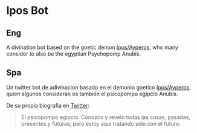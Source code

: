 # Ipos Bot

## Eng
A divination bot based on the goetic demon [Ipos/Ayperos](https://blackwitchcoven.com/demonology/demons-to-worship/ipos/), who many consider to also be the egyptian Psychopomp Anubis.


## Spa
Un twitter bot de adivinacion basado en el demonio goetico [Ipos/Ayperos](https://blackwitchcoven.com/demonology/demons-to-worship/ipos/), quien algunos consideran es también el psicopompo egipcio Anubis.

De su propia biografia en [Twitter](https://twitter.com/IposBot):
>El psicopompo egipcio.
>Conozco y revelo todas las cosas, pasadas, presentes y futuras; pero estoy aquí tratando sólo con el futuro.
